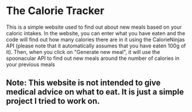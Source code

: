 # The Calorie Tracker
This is a simple website used to find out about new meals based on your caloric intakes. In the website, you can enter what you have eaten and the code will find out how many calories there are in it using the CalorieNinjas API (please note that it automatically assumes that you have eaten 100g of it). Then, when you click on "Generate new meal", it will use the spoonacular API to find out new meals around the number of calories in your previous meals

## Note: This website is **not intended to give medical advice on what to eat**. It is just a simple project I tried to work on.

